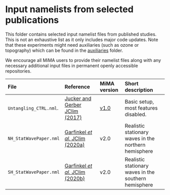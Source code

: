 # Input namelists from selected publications

This folder contains selected input namelist files from published studies. This is not an exhaustive list as it only includes major code updates. Note that these experiments might need auxiliaries (such as ozone or topography) which can be found in the [auxiliaries](../auxiliaries) folder. 

We encourage all MiMA users to provide their namelist files along with any necessary additional input files in permanent openly accessible repositories.

| File  |  Reference  |  MiMA version  |  Short description  |
|:--|:--|:--|:--|
`Untangling_CTRL.nml`.  |  [Jucker and Gerber JClim (2017)](https://doi.org/10.1175/JCLI-D-17-0127.1) | [v1.0](https://doi.org/10.5281/zenodo.321708) | Basic setup, most features disabled. |
`NH_StatWavePaper.nml`  |  [Garfinkel _et al._ JClim (2020a)](http://journals.ametsoc.org/doi/10.1175/JCLI-D-19-0181.1)  |  v2.0  |  Realistic stationary waves in the northern hemisphere  |
`SH_StatWavePaper.nml`  |  [Garfinkel _et al._ JClim (2020b)](https://journals.ametsoc.org/doi/10.1175/JCLI-D-20-0195.1)|v2.0|Realistic stationary waves in the southern hemisphere|
